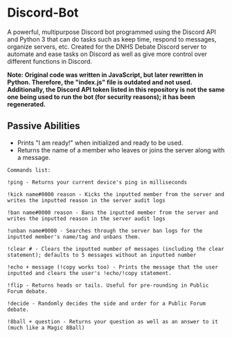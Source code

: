 # Discord-Bot
A powerful, multipurpose Discord bot programmed using the Discord API and Python 3 that can do tasks such as keep time, respond to messages, organize servers, etc. Created for the DNHS Debate Discord server to automate and ease tasks on Discord as well as give more control over different functions in Discord.

**Note: Original code was written in JavaScript, but later rewritten in Python. Therefore, the "index.js" file is outdated and not used.
        Additionally, the Discord API token listed in this repository is not the same one being used to run the bot (for security
        reasons); it has been regenerated.**

## Passive Abilities
- Prints "I am ready!" when initialized and ready to be used.
- Returns the name of a member who leaves or joins the server along with a message.

```
Commands list:

!ping - Returns your current device's ping in milliseconds

!kick name#0000 reason - Kicks the inputted member from the server and writes the inputted reason in the server audit logs

!ban name#0000 reason - Bans the inputted member from the server and writes the inputted reason in the server audit logs

!unban name#0000 - Searches through the server ban logs for the inputted member's name/tag and unbans them.

!clear # - Clears the inputted number of messages (including the clear statement); defaults to 5 messages without an inputted number

!echo + message (!copy works too) - Prints the message that the user inputted and clears the user's !echo/!copy statement.

!flip - Returns heads or tails. Useful for pre-rounding in Public Forum debate.

!decide - Randomly decides the side and order for a Public Forum debate.

!8ball + question - Returns your question as well as an answer to it (much like a Magic 8Ball)
```
